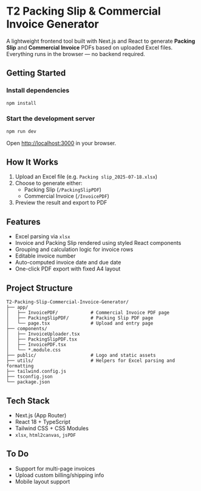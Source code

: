 # T2 Packing Slip & Commercial Invoice Generator

A lightweight frontend tool built with Next.js and React to generate **Packing Slip** and **Commercial Invoice** PDFs based on uploaded Excel files. Everything runs in the browser — no backend required.

## Getting Started

### Install dependencies

```bash
npm install
```

### Start the development server

```bash
npm run dev
```

Open [http://localhost:3000](http://localhost:3000) in your browser.

## How It Works

1. Upload an Excel file (e.g. `Packing slip_2025-07-18.xlsx`)
2. Choose to generate either:
   - Packing Slip (`/PackingSlipPDF`)
   - Commercial Invoice (`/InvoicePDF`)
3. Preview the result and export to PDF

## Features

- Excel parsing via `xlsx`
- Invoice and Packing Slip rendered using styled React components
- Grouping and calculation logic for invoice rows
- Editable invoice number
- Auto-computed invoice date and due date
- One-click PDF export with fixed A4 layout

## Project Structure

```
T2-Packing-Slip-Commercial-Invoice-Generator/
├── app/
│   ├── InvoicePDF/            # Commercial Invoice PDF page
│   ├── PackingSlipPDF/        # Packing Slip PDF page
│   └── page.tsx               # Upload and entry page
├── components/
│   ├── InvoiceUploader.tsx
│   ├── PackingSlipPDF.tsx
│   ├── InvoicePDF.tsx
│   └── *.module.css
├── public/                    # Logo and static assets
├── utils/                     # Helpers for Excel parsing and formatting
├── tailwind.config.js
├── tsconfig.json
└── package.json
```

## Tech Stack

- Next.js (App Router)
- React 18 + TypeScript
- Tailwind CSS + CSS Modules
- `xlsx`, `html2canvas`, `jsPDF`

## To Do

- Support for multi-page invoices
- Upload custom billing/shipping info
- Mobile layout support